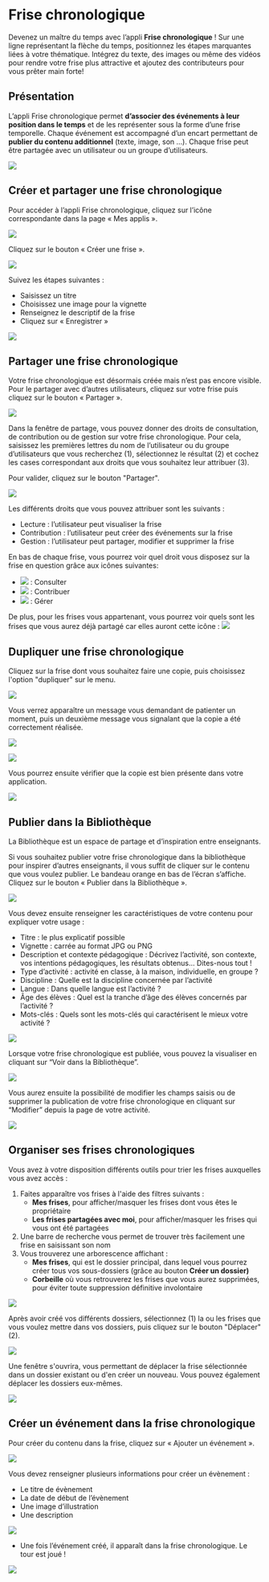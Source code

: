 # Frise chronologique

Devenez un maître du temps avec l’appli **Frise chronologique** ! Sur une ligne représentant la flèche du temps, positionnez les étapes marquantes liées à votre thématique. Intégrez du texte, des images ou même des vidéos pour rendre votre frise plus attractive et ajoutez des contributeurs pour vous prêter main forte!

## Présentation

L’appli Frise chronologique permet **d’associer des événements à leur position dans le temps** et de les représenter sous la forme d’une frise temporelle. Chaque événement est accompagné d’un encart permettant de **publier du contenu additionnel** \(texte, image, son …\). Chaque frise peut être partagée avec un utilisateur ou un groupe d’utilisateurs.

![](.gitbook/assets/frise1-1%20%281%29%20%281%29.png)

## Créer et partager une frise chronologique

Pour accéder à l’appli Frise chronologique, cliquez sur l’icône correspondante dans la page « Mes applis ».

![](.gitbook/assets/frise-chrono-1-3-1%20%281%29%20%281%29.png)

Cliquez sur le bouton « Créer une frise ».

![](.gitbook/assets/f11-3%20%282%29.png)

Suivez les étapes suivantes :

* Saisissez un titre
* Choisissez une image pour la vignette
* Renseignez le descriptif de la frise
* Cliquez sur « Enregistrer »

![](.gitbook/assets/frise_1-2-1-1%20%282%29.png)

## Partager une frise chronologique

Votre frise chronologique est désormais créée mais n’est pas encore visible. Pour le partager avec d’autres utilisateurs, cliquez sur votre frise puis cliquez sur le bouton « Partager ».

![](.gitbook/assets/image%20%2858%29.png)

Dans la fenêtre de partage, vous pouvez donner des droits de consultation, de contribution ou de gestion sur votre frise chronologique. Pour cela, saisissez les premières lettres du nom de l’utilisateur ou du groupe d’utilisateurs que vous recherchez \(1\), sélectionnez le résultat \(2\) et cochez les cases correspondant aux droits que vous souhaitez leur attribuer \(3\).

Pour valider, cliquez sur le bouton "Partager".

![](.gitbook/assets/frise-chronologique-3-1%20%281%29%20%281%29.png)

Les différents droits que vous pouvez attribuer sont les suivants :

* Lecture : l’utilisateur peut visualiser la frise
* Contribution : l’utilisateur peut créer des événements sur la frise
* Gestion : l’utilisateur peut partager, modifier et supprimer la frise

En bas de chaque frise, vous pourrez voir quel droit vous disposez sur la frise en question grâce aux icônes suivantes:

* ![](.gitbook/assets/eye%20%283%29.png) : Consulter
* ![](.gitbook/assets/pencil%20%282%29%20%281%29.png) : Contribuer
* ![](.gitbook/assets/cog%20%282%29%20%281%29.png) : Gérer

De plus, pour les frises vous appartenant, vous pourrez voir quels sont les frises que vous aurez déjà partagé car elles auront cette icône : ![](.gitbook/assets/share-1-1%20%281%29.png)

## Dupliquer une frise chronologique

Cliquez sur la frise dont vous souhaitez faire une copie, puis choisissez l'option "dupliquer" sur le menu.

![](.gitbook/assets/image%20%2810%29.png)

Vous verrez apparaître un message vous demandant de patienter un moment, puis un deuxième message vous signalant que la copie a été correctement réalisée.

![](.gitbook/assets/image%20%2812%29.png)

![](.gitbook/assets/image%20%2819%29.png)

Vous pourrez ensuite vérifier que la copie est bien présente dans votre application.

![](.gitbook/assets/image%20%2816%29.png)

## Publier dans la Bibliothèque

La Bibliothèque est un espace de partage et d’inspiration entre enseignants.

Si vous souhaitez publier votre frise chronologique dans la bibliothèque pour inspirer d’autres enseignants, il vous suffit de cliquer sur le contenu que vous voulez publier. Le bandeau orange en bas de l’écran s’affiche. Cliquez sur le bouton « Publier dans la Bibliothèque ».

![](.gitbook/assets/image%20%2844%29.png)

Vous devez ensuite renseigner les caractéristiques de votre contenu pour expliquer votre usage :

* Titre : le plus explicatif possible
* Vignette : carrée au format JPG ou PNG
* Description et contexte pédagogique : Décrivez l’activité, son contexte, vos intentions pédagogiques, les résultats obtenus… Dites-nous tout ! 
* Type d’activité : activité en classe, à la maison, individuelle, en groupe ? 
* Discipline : Quelle est la discipline concernée par l’activité
* Langue : Dans quelle langue est l’activité ? 
* Âge des élèves : Quel est la tranche d’âge des élèves concernés par l’activité ? 
* Mots-clés : Quels sont les mots-clés qui caractérisent le mieux votre activité ? 

![](.gitbook/assets/2020-05-20_16h49_44.png)

Lorsque votre frise chronologique est publiée, vous pouvez la visualiser en cliquant sur “Voir dans la Bibliothèque”.

![](.gitbook/assets/2020-05-20_16h50_53.png)

Vous aurez ensuite la possibilité de modifier les champs saisis ou de supprimer la publication de votre frise chronologique en cliquant sur “Modifier” depuis la page de votre activité.

![](.gitbook/assets/2020-05-20_16h51_05.png)

## Organiser ses frises chronologiques

Vous avez à votre disposition différents outils pour trier les frises auxquelles vous avez accès :

1. Faites apparaître vos frises à l'aide des filtres suivants : 
   * **Mes frises**, pour afficher/masquer les frises dont vous êtes le propriétaire
   * **Les frises partagées avec moi**, pour afficher/masquer les frises qui vous ont été partagées
2. Une barre de recherche vous permet de trouver très facilement une frise en saisissant son nom
3. Vous trouverez une arborescence affichant :
   * **Mes frises**, qui est le dossier principal, dans lequel vous pourrez créer tous vos sous-dossiers \(grâce au bouton **Créer un dossier\)**
   * **Corbeille** où vous retrouverez les frises que vous aurez supprimées, pour éviter toute suppression définitive involontaire

![](.gitbook/assets/2019-07-11_12h02_57-1%20%282%29.png)

Après avoir créé vos différents dossiers, sélectionnez \(1\) la ou les frises que vous voulez mettre dans vos dossiers, puis cliquez sur le bouton "Déplacer" \(2\).

![](.gitbook/assets/image%20%2856%29.png)

Une fenêtre s'ouvrira, vous permettant de déplacer la frise sélectionnée dans un dossier existant ou d'en créer un nouveau. Vous pouvez également déplacer les dossiers eux-mêmes.

![](.gitbook/assets/2019-07-11_12h52_03%20%282%29.png)

## Créer un événement dans la frise chronologique

Pour créer du contenu dans la frise, cliquez sur « Ajouter un événement ».

![](.gitbook/assets/frise1-1024x361-2-3%20%282%29.png)

Vous devez renseigner plusieurs informations pour créer un évènement :

* Le titre de évènement
* La date de début de l’évènement
* Une image d’illustration
* Une description

![](.gitbook/assets/frise_21-1-1%20%281%29%20%281%29.png)

* Une fois l’événement créé, il apparaît dans la frise chronologique. Le tour est joué !

![](.gitbook/assets/f8-4%20%282%29.png)

